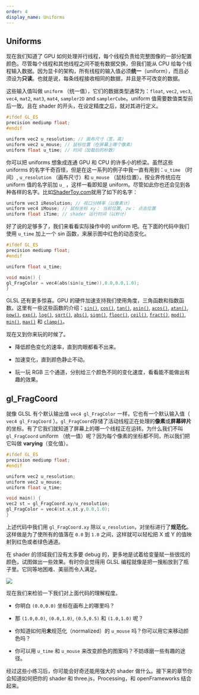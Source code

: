 ```yaml
---
order: 4
display_name: Uniforms
---
```


## Uniforms

现在我们知道了 GPU 如何处理并行线程，每个线程负责给完整图像的一部分配置颜色。尽管每个线程和其他线程之间不能有数据交换，但我们能从 CPU 给每个线程输入数据。因为显卡的架构，所有线程的输入值必须**统一**（uniform），而且必须设为**只读**。也就是说，每条线程接收相同的数据，并且是不可改变的数据。

这些输入值叫做 `uniform` （统一值），它们的数据类型通常为：`float`, `vec2`, `vec3`, `vec4`, `mat2`, `mat3`, `mat4`, `sampler2D` and `samplerCube`。uniform 值需要数值类型前后一致。且在 shader 的开头，在设定精度之后，就对其进行定义。

```cpp
#ifdef GL_ES
precision mediump float;
#endif

uniform vec2 u_resolution; // 画布尺寸（宽，高）
uniform vec2 u_mouse; // 鼠标位置（在屏幕上哪个像素）
uniform float u_time; // 时间（加载后的秒数）
```

你可以把 uniforms 想象成连通 GPU 和 CPU 的许多小的桥梁。虽然这些 uniforms 的名字千奇百怪，但是在这一系列的例子中我一直有用到：`u_time` （时间）, `u_resolution` （画布尺寸）和 `u_mouse` （鼠标位置）。按业界传统应在 uniform 值的名字前加 `u_` ，这样一看即知是 uniform。尽管如此你也还会见到各种各样的名字。比如[ShaderToy.com](https://www.shadertoy.com/)就用了如下的名字：

```cpp
uniform vec3 iResolution; // 视口分辨率（以像素计）
uniform vec4 iMouse; // 鼠标坐标 xy： 当前位置, zw： 点击位置
uniform float iTime; // shader 运行时间（以秒计）
```

好了说的足够多了，我们来看看实际操作中的 uniform 吧。在下面的代码中我们使用 `u_time` 加上一个 sin 函数，来展示图中红色的动态变化。

```cpp
#ifdef GL_ES
precision mediump float;
#endif

uniform float u_time;

void main() {
gl_FragColor = vec4(abs(sin(u_time)),0.0,0.0,1.0);
}
```

GLSL 还有更多惊喜。GPU 的硬件加速支持我们使用角度，三角函数和指数函数。这里有一些这些函数的介绍：[`sin()`](https://thebookofshaders.com/glossary/?search=sin), [`cos()`](https://thebookofshaders.com/glossary/?search=cos), [`tan()`](https://thebookofshaders.com/glossary/?search=tan), [`asin()`](https://thebookofshaders.com/glossary/?search=asin), [`acos()`](https://thebookofshaders.com/glossary/?search=acos), [`atan()`](https://thebookofshaders.com/glossary/?search=atan), [`pow()`](https://thebookofshaders.com/glossary/?search=pow), [`exp()`](https://thebookofshaders.com/glossary/?search=exp), [`log()`](https://thebookofshaders.com/glossary/?search=log), [`sqrt()`](https://thebookofshaders.com/glossary/?search=sqrt), [`abs()`](https://thebookofshaders.com/glossary/?search=abs), [`sign()`](https://thebookofshaders.com/glossary/?search=sign), [`floor()`](https://thebookofshaders.com/glossary/?search=floor), [`ceil()`](https://thebookofshaders.com/glossary/?search=ceil), [`fract()`](https://thebookofshaders.com/glossary/?search=fract), [`mod()`](https://thebookofshaders.com/glossary/?search=mod), [`min()`](https://thebookofshaders.com/glossary/?search=min), [`max()`](https://thebookofshaders.com/glossary/?search=max) 和 [`clamp()`](https://thebookofshaders.com/glossary/?search=clamp)。

现在又到你来玩的时候了。

- 降低颜色变化的速率，直到肉眼都看不出来。

- 加速变化，直到颜色静止不动。

- 玩一玩 RGB 三个通道，分别给三个颜色不同的变化速度，看看能不能做出有趣的效果。

## gl_FragCoord

就像 GLSL 有个默认输出值 `vec4 gl_FragColor` 一样，它也有一个默认输入值（ `vec4 gl_FragCoord` ）。`gl_FragCoord`存储了活动线程正在处理的**像素**或**屏幕碎片**的坐标。有了它我们就知道了屏幕上的哪一个线程正在运转。为什么我们不叫 `gl_FragCoord` uniform （统一值）呢？因为每个像素的坐标都不同，所以我们把它叫做 **varying**（变化值）。

```cpp
#ifdef GL_ES
precision mediump float;
#endif

uniform vec2 u_resolution;
uniform vec2 u_mouse;
uniform float u_time;

void main() {
vec2 st = gl_FragCoord.xy/u_resolution;
gl_FragColor = vec4(st.x,st.y,0.0,1.0);
}
```

上述代码中我们用 `gl_FragCoord.xy` 除以 `u_resolution`，对坐标进行了**规范化**。这样做是为了使所有的值落在 `0.0` 到 `1.0` 之间，这样就可以轻松把 X 或 Y 的值映射到红色或者绿色通道。

在 shader 的领域我们没有太多要 debug 的，更多地是试着给变量赋一些很炫的颜色，试图做出一些效果。有时你会觉得用 GLSL 编程就像是把一搜船放到了瓶子里。它同等地困难、美丽而令人满足。

![](https://thebookofshaders.com/03/08.png)

现在我们来检验一下我们对上面代码的理解程度。

- 你明白 `(0.0,0.0)` 坐标在画布上的哪里吗？

- 那 `(1.0,0.0)`, `(0.0,1.0)`, `(0.5,0.5)` 和 `(1.0,1.0)` 呢？

- 你知道如何用**未**规范化（normalized）的 `u_mouse` 吗？你可以用它来移动颜色吗？

- 你可以用 `u_time` 和 `u_mouse` 来改变颜色的图案吗？不妨琢磨一些有趣的途径。

经过这些小练习后，你可能会好奇还能用强大的 shader 做什么。接下来的章节你会知道如何把你的 shader 和 three.js，Processing，和 openFrameworks 结合起来。

